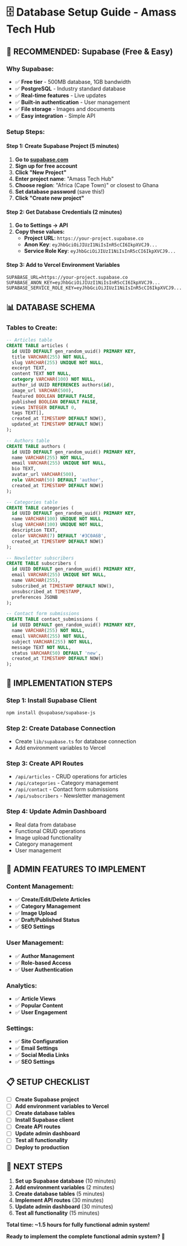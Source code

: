 # 🗄️ Database Setup Guide - Amass Tech Hub

## 🎯 **RECOMMENDED: Supabase (Free & Easy)**

### **Why Supabase:**
- ✅ **Free tier** - 500MB database, 1GB bandwidth
- ✅ **PostgreSQL** - Industry standard database
- ✅ **Real-time features** - Live updates
- ✅ **Built-in authentication** - User management
- ✅ **File storage** - Images and documents
- ✅ **Easy integration** - Simple API

### **Setup Steps:**

#### **Step 1: Create Supabase Project (5 minutes)**
1. **Go to [supabase.com](https://supabase.com)**
2. **Sign up for free account**
3. **Click "New Project"**
4. **Enter project name**: "Amass Tech Hub"
5. **Choose region**: "Africa (Cape Town)" or closest to Ghana
6. **Set database password** (save this!)
7. **Click "Create new project"**

#### **Step 2: Get Database Credentials (2 minutes)**
1. **Go to Settings → API**
2. **Copy these values:**
   - **Project URL**: `https://your-project.supabase.co`
   - **Anon Key**: `eyJhbGciOiJIUzI1NiIsInR5cCI6IkpXVCJ9...`
   - **Service Role Key**: `eyJhbGciOiJIUzI1NiIsInR5cCI6IkpXVCJ9...`

#### **Step 3: Add to Vercel Environment Variables**
```
SUPABASE_URL=https://your-project.supabase.co
SUPABASE_ANON_KEY=eyJhbGciOiJIUzI1NiIsInR5cCI6IkpXVCJ9...
SUPABASE_SERVICE_ROLE_KEY=eyJhbGciOiJIUzI1NiIsInR5cCI6IkpXVCJ9...
```

## 📊 **DATABASE SCHEMA**

### **Tables to Create:**

```sql
-- Articles table
CREATE TABLE articles (
  id UUID DEFAULT gen_random_uuid() PRIMARY KEY,
  title VARCHAR(255) NOT NULL,
  slug VARCHAR(255) UNIQUE NOT NULL,
  excerpt TEXT,
  content TEXT NOT NULL,
  category VARCHAR(100) NOT NULL,
  author_id UUID REFERENCES authors(id),
  image_url VARCHAR(500),
  featured BOOLEAN DEFAULT FALSE,
  published BOOLEAN DEFAULT FALSE,
  views INTEGER DEFAULT 0,
  tags TEXT[],
  created_at TIMESTAMP DEFAULT NOW(),
  updated_at TIMESTAMP DEFAULT NOW()
);

-- Authors table
CREATE TABLE authors (
  id UUID DEFAULT gen_random_uuid() PRIMARY KEY,
  name VARCHAR(255) NOT NULL,
  email VARCHAR(255) UNIQUE NOT NULL,
  bio TEXT,
  avatar_url VARCHAR(500),
  role VARCHAR(50) DEFAULT 'author',
  created_at TIMESTAMP DEFAULT NOW()
);

-- Categories table
CREATE TABLE categories (
  id UUID DEFAULT gen_random_uuid() PRIMARY KEY,
  name VARCHAR(100) UNIQUE NOT NULL,
  slug VARCHAR(100) UNIQUE NOT NULL,
  description TEXT,
  color VARCHAR(7) DEFAULT '#3C0A6B',
  created_at TIMESTAMP DEFAULT NOW()
);

-- Newsletter subscribers
CREATE TABLE subscribers (
  id UUID DEFAULT gen_random_uuid() PRIMARY KEY,
  email VARCHAR(255) UNIQUE NOT NULL,
  name VARCHAR(255),
  subscribed_at TIMESTAMP DEFAULT NOW(),
  unsubscribed_at TIMESTAMP,
  preferences JSONB
);

-- Contact form submissions
CREATE TABLE contact_submissions (
  id UUID DEFAULT gen_random_uuid() PRIMARY KEY,
  name VARCHAR(255) NOT NULL,
  email VARCHAR(255) NOT NULL,
  subject VARCHAR(255) NOT NULL,
  message TEXT NOT NULL,
  status VARCHAR(50) DEFAULT 'new',
  created_at TIMESTAMP DEFAULT NOW()
);
```

## 🔧 **IMPLEMENTATION STEPS**

### **Step 1: Install Supabase Client**
```bash
npm install @supabase/supabase-js
```

### **Step 2: Create Database Connection**
- Create `lib/supabase.ts` for database connection
- Add environment variables to Vercel

### **Step 3: Create API Routes**
- `/api/articles` - CRUD operations for articles
- `/api/categories` - Category management
- `/api/contact` - Contact form submissions
- `/api/subscribers` - Newsletter management

### **Step 4: Update Admin Dashboard**
- Real data from database
- Functional CRUD operations
- Image upload functionality
- Category management
- User management

## 🚀 **ADMIN FEATURES TO IMPLEMENT**

### **Content Management:**
- ✅ **Create/Edit/Delete Articles**
- ✅ **Category Management**
- ✅ **Image Upload**
- ✅ **Draft/Published Status**
- ✅ **SEO Settings**

### **User Management:**
- ✅ **Author Management**
- ✅ **Role-based Access**
- ✅ **User Authentication**

### **Analytics:**
- ✅ **Article Views**
- ✅ **Popular Content**
- ✅ **User Engagement**

### **Settings:**
- ✅ **Site Configuration**
- ✅ **Email Settings**
- ✅ **Social Media Links**
- ✅ **SEO Settings**

## 📋 **SETUP CHECKLIST**

- [ ] **Create Supabase project**
- [ ] **Add environment variables to Vercel**
- [ ] **Create database tables**
- [ ] **Install Supabase client**
- [ ] **Create API routes**
- [ ] **Update admin dashboard**
- [ ] **Test all functionality**
- [ ] **Deploy to production**

## 🎯 **NEXT STEPS**

1. **Set up Supabase database** (10 minutes)
2. **Add environment variables** (2 minutes)
3. **Create database tables** (5 minutes)
4. **Implement API routes** (30 minutes)
5. **Update admin dashboard** (30 minutes)
6. **Test all functionality** (15 minutes)

**Total time: ~1.5 hours for fully functional admin system!**

**Ready to implement the complete functional admin system? 🚀**
